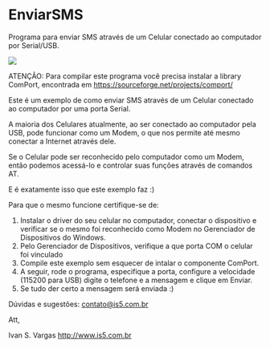 # EnviarSMS
Programa para enviar SMS através de um Celular conectado ao computador por Serial/USB.

<img src="http://is5.com.br/img/enviarsms.png">

  ATENÇÃO: Para compilar este programa você precisa instalar a library ComPort,
  encontrada em https://sourceforge.net/projects/comport/

  Este é um exemplo de como enviar SMS através de um Celular conectado ao computador
  por uma porta Serial.

  A maioria dos Celulares atualmente, ao ser conectado ao computador pela USB, pode
  funcionar como um Modem, o que nos permite até mesmo conectar a Internet através dele.

  Se o Celular pode ser reconhecido pelo computador como um Modem, então podemos
  acessá-lo e controlar suas funções através de comandos AT.

  E é exatamente isso que este exemplo faz :)

  Para que o mesmo funcione certifique-se de:

  1. Instalar o driver do seu celular no computador, conectar o dispositivo e
     verificar se o mesmo foi reconhecido como Modem no Gerenciador de Dispositivos do Windows.
  2. Pelo Gerenciador de Dispositivos, verifique a que porta COM o celular foi vinculado
  3. Compile este exemplo sem esquecer de intalar o componente ComPort.
  4. A seguir, rode o programa, especifique a porta, configure a velocidade (115200 para USB)
     digite o telefone e a mensagem e clique em Enviar.
  5. Se tudo der certo a mensagem será enviada :)

  Dúvidas e sugestões: contato@is5.com.br

  Att,

  Ivan S. Vargas
  http://www.is5.com.br

